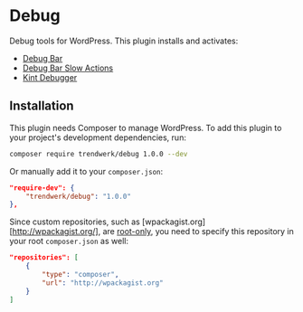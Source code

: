 Debug
===========

Debug tools for WordPress. This plugin installs and activates:

- [Debug Bar](https://wordpress.org/plugins/debug-bar/)
- [Debug Bar Slow Actions](https://wordpress.org/plugins/debug-bar-slow-actions/)
- [Kint Debugger](https://wordpress.org/plugins/kint-debugger/)

## Installation
This plugin needs Composer to manage WordPress. To add this plugin to your project's development dependencies, run:
```sh
composer require trendwerk/debug 1.0.0 --dev
```

Or manually add it to your `composer.json`:
```json
"require-dev": {
	"trendwerk/debug": "1.0.0"
},
```

Since custom repositories, such as [wpackagist.org][http://wpackagist.org/], are [root-only](https://getcomposer.org/doc/04-schema.md#repositories), you need to specify this repository in your root `composer.json` as well:

```json
"repositories": [
	{
		"type": "composer",
		"url": "http://wpackagist.org"
	}
]
```
